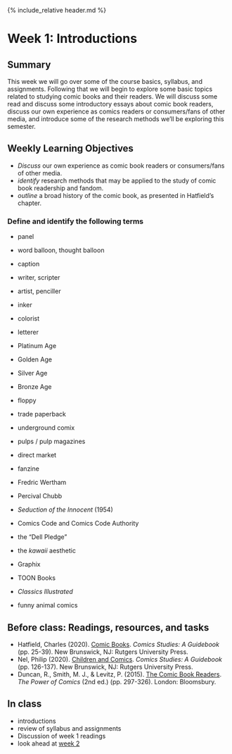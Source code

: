 {% include_relative header.md %}

# Week 1: Introductions

## Summary
This week we will go over some of the course basics, syllabus, and assignments. Following that we will begin to explore some basic topics related to studying comic books and their readers. We will discuss some read and discuss some introductory essays about comic book readers, discuss our own experience as comics readers or consumers/fans of other media, and introduce some of the research methods we’ll be exploring this semester.

## Weekly Learning Objectives

- _Discuss_ our own experience as comic book readers or consumers/fans of other media.
- _identify_ research methods that may be applied to the study of comic book readership and fandom.
- _outline_ a broad history of the comic book, as presented in Hatfield’s chapter.

### Define and identify the following terms

- panel
- word balloon, thought balloon
- caption

- writer, scripter
- artist, penciller
- inker
- colorist
- letterer

- Platinum Age
- Golden Age
- Silver Age
- Bronze Age

- floppy
- trade paperback
- underground comix
- pulps / pulp magazines
- direct market
- fanzine

- Fredric Wertham
- Percival Chubb
- _Seduction of the Innocent_ (1954)
- Comics Code and Comics Code Authority
- the “Dell Pledge”
- the _kawaii_ aesthetic
- Graphix
- TOON Books
- _Classics Illustrated_
- funny animal comics
 
## Before class: Readings, resources, and tasks <!-- 57 pp. -->

- Hatfield, Charles (2020). [Comic Books](https://iu.instructure.com/files/169194273/download?download_frd=1). _Comics Studies: A Guidebook_ (pp. 25-39). New Brunswick, NJ: Rutgers University Press.
- Nel, Philip (2020). [Children and Comics](https://iu.instructure.com/files/169194274/download?download_frd=1). _Comics Studies: A Guidebook_ (pp. 126-137). New Brunswick, NJ: Rutgers University Press.
- Duncan, R., Smith, M. J., &amp; Levitz, P. (2015). [The Comic Book Readers](https://iu.instructure.com/files/169194280/download?download_frd=1). _The Power of Comics_ (2nd ed.) (pp. 297-326). London: Bloomsbury.	
 
## In class
- introductions
- review of syllabus and assignments
- Discussion of week 1 readings
- look ahead at [week 2](week02.md)
